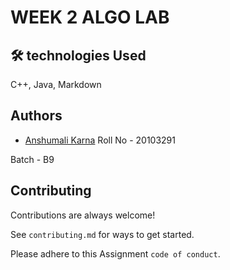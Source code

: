 
# WEEK 2 ALGO LAB





## 🛠 technologies Used
C++, Java, Markdown




## Authors

- [Anshumali Karna](https://www.github.com/anshumalivfx)
Roll No - 20103291 

Batch - B9


## Contributing

Contributions are always welcome!

See `contributing.md` for ways to get started.

Please adhere to this Assignment `code of conduct`.

